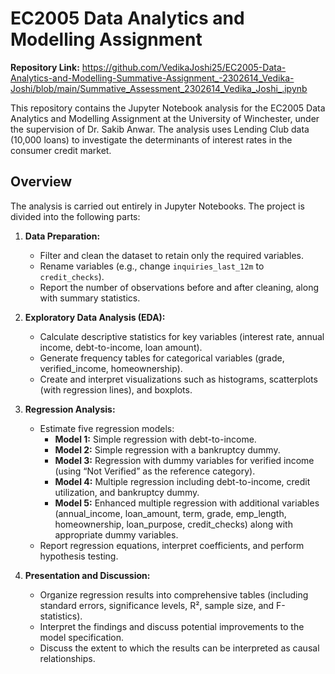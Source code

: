 # EC2005 Data Analytics and Modelling Assignment

**Repository Link:** https://github.com/VedikaJoshi25/EC2005-Data-Analytics-and-Modelling-Summative-Assignment_-2302614_Vedika-Joshi/blob/main/Summative_Assessment_2302614_Vedika_Joshi_.ipynb

This repository contains the Jupyter Notebook analysis for the EC2005 Data Analytics and Modelling Assignment at the University of Winchester, under the supervision of Dr. Sakib Anwar. The analysis uses Lending Club data (10,000 loans) to investigate the determinants of interest rates in the consumer credit market.

## Overview

The analysis is carried out entirely in Jupyter Notebooks. The project is divided into the following parts:

1. **Data Preparation:**  
   - Filter and clean the dataset to retain only the required variables.
   - Rename variables (e.g., change `inquiries_last_12m` to `credit_checks`).
   - Report the number of observations before and after cleaning, along with summary statistics.

2. **Exploratory Data Analysis (EDA):**  
   - Calculate descriptive statistics for key variables (interest rate, annual income, debt-to-income, loan amount).
   - Generate frequency tables for categorical variables (grade, verified_income, homeownership).
   - Create and interpret visualizations such as histograms, scatterplots (with regression lines), and boxplots.

3. **Regression Analysis:**  
   - Estimate five regression models:
     - **Model 1:** Simple regression with debt-to-income.
     - **Model 2:** Simple regression with a bankruptcy dummy.
     - **Model 3:** Regression with dummy variables for verified income (using “Not Verified” as the reference category).
     - **Model 4:** Multiple regression including debt-to-income, credit utilization, and bankruptcy dummy.
     - **Model 5:** Enhanced multiple regression with additional variables (annual_income, loan_amount, term, grade, emp_length, homeownership, loan_purpose, credit_checks) along with appropriate dummy variables.
   - Report regression equations, interpret coefficients, and perform hypothesis testing.

4. **Presentation and Discussion:**  
   - Organize regression results into comprehensive tables (including standard errors, significance levels, R², sample size, and F-statistics).
   - Interpret the findings and discuss potential improvements to the model specification.
   - Discuss the extent to which the results can be interpreted as causal relationships.

